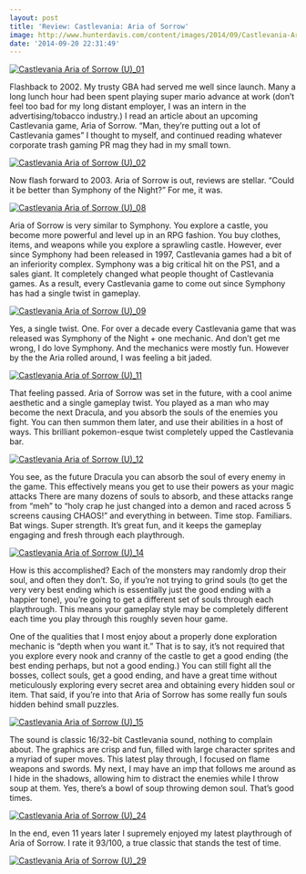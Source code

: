 ```yaml
---
layout: post
title: 'Review: Castlevania: Aria of Sorrow'
image: http://www.hunterdavis.com/content/images/2014/09/Castlevania-Aria-of-Sorrow-U_09.png
date: '2014-09-20 22:31:49'
---
```



[![Castlevania Aria of Sorrow (U)_01](http://www.hunterdavis.com/content/images/2014/09/Castlevania-Aria-of-Sorrow-U_01.png)](http://www.hunterdavis.com/content/images/2014/09/Castlevania-Aria-of-Sorrow-U_01.png)

Flashback to 2002. My trusty GBA had served me well since launch. Many a long lunch hour had been spent playing super mario advance at work (don’t feel too bad for my long distant employer, I was an intern in the advertising/tobacco industry.) I read an article about an upcoming Castlevania game, Aria of Sorrow. “Man, they’re putting out a lot of Castlevania games” I thought to myself, and continued reading whatever corporate trash gaming PR mag they had in my small town.

[![Castlevania Aria of Sorrow (U)_02](http://www.hunterdavis.com/content/images/2014/09/Castlevania-Aria-of-Sorrow-U_02.png)](http://www.hunterdavis.com/content/images/2014/09/Castlevania-Aria-of-Sorrow-U_02.png)

Now flash forward to 2003. Aria of Sorrow is out, reviews are stellar. “Could it be better than Symphony of the Night?” For me, it was.

[![Castlevania Aria of Sorrow (U)_08](http://www.hunterdavis.com/content/images/2014/09/Castlevania-Aria-of-Sorrow-U_08.png)](http://www.hunterdavis.com/content/images/2014/09/Castlevania-Aria-of-Sorrow-U_08.png)

Aria of Sorrow is very similar to Symphony. You explore a castle, you become more powerful and level up in an RPG fashion. You buy clothes, items, and weapons while you explore a sprawling castle. However, ever since Symphony had been released in 1997, Castlevania games had a bit of an inferiority complex. Symphony was a big critical hit on the PS1, and a sales giant. It completely changed what people thought of Castlevania games. As a result, every Castlevania game to come out since Symphony has had a single twist in gameplay.

[![Castlevania Aria of Sorrow (U)_09](http://www.hunterdavis.com/content/images/2014/09/Castlevania-Aria-of-Sorrow-U_09.png)](http://www.hunterdavis.com/content/images/2014/09/Castlevania-Aria-of-Sorrow-U_09.png)

Yes, a single twist. One. For over a decade every Castlevania game that was released was Symphony of the Night + one mechanic. And don’t get me wrong, I do love Symphony. And the mechanics were mostly fun. However by the the Aria rolled around, I was feeling a bit jaded.

[![Castlevania Aria of Sorrow (U)_11](http://www.hunterdavis.com/content/images/2014/09/Castlevania-Aria-of-Sorrow-U_11.png)](http://www.hunterdavis.com/content/images/2014/09/Castlevania-Aria-of-Sorrow-U_11.png)

That feeling passed. Aria of Sorrow was set in the future, with a cool anime aesthetic and a single gameplay twist. You played as a man who may become the next Dracula, and you absorb the souls of the enemies you fight. You can then summon them later, and use their abilities in a host of ways. This brilliant pokemon-esque twist completely upped the Castlevania bar.

[![Castlevania Aria of Sorrow (U)_12](http://www.hunterdavis.com/content/images/2014/09/Castlevania-Aria-of-Sorrow-U_12.png)](http://www.hunterdavis.com/content/images/2014/09/Castlevania-Aria-of-Sorrow-U_12.png)

You see, as the future Dracula you can absorb the soul of every enemy in the game. This effectively means you get to use their powers as your magic attacks There are many dozens of souls to absorb, and these attacks range from “meh” to “holy crap he just changed into a demon and raced across 5 screens causing CHAOS!” and everything in between. Time stop. Familiars. Bat wings. Super strength. It’s great fun, and it keeps the gameplay engaging and fresh through each playthrough.

[![Castlevania Aria of Sorrow (U)_14](http://www.hunterdavis.com/content/images/2014/09/Castlevania-Aria-of-Sorrow-U_14.png)](http://www.hunterdavis.com/content/images/2014/09/Castlevania-Aria-of-Sorrow-U_14.png)

How is this accomplished? Each of the monsters may randomly drop their soul, and often they don’t. So, if you’re not trying to grind souls (to get the very very best ending which is essentially just the good ending with a happier tone), you’re going to get a different set of souls through each playthrough. This means your gameplay style may be completely different each time you play through this roughly seven hour game.

One of the qualities that I most enjoy about a properly done exploration mechanic is “depth when you want it.” That is to say, it’s not required that you explore every nook and cranny of the castle to get a good ending (the best ending perhaps, but not a good ending.) You can still fight all the bosses, collect souls, get a good ending, and have a great time without meticulously exploring every secret area and obtaining every hidden soul or item. That said, if you’re into that Aria of Sorrow has some really fun souls hidden behind small puzzles.

[![Castlevania Aria of Sorrow (U)_15](http://www.hunterdavis.com/content/images/2014/09/Castlevania-Aria-of-Sorrow-U_15.png)](http://www.hunterdavis.com/content/images/2014/09/Castlevania-Aria-of-Sorrow-U_15.png)

The sound is classic 16/32-bit Castlevania sound, nothing to complain about. The graphics are crisp and fun, filled with large character sprites and a myriad of super moves. This latest play through, I focused on flame weapons and swords. My next, I may have an imp that follows me around as I hide in the shadows, allowing him to distract the enemies while I throw soup at them. Yes, there’s a bowl of soup throwing demon soul. That’s good times.

[![Castlevania Aria of Sorrow (U)_24](http://www.hunterdavis.com/content/images/2014/09/Castlevania-Aria-of-Sorrow-U_24.png)](http://www.hunterdavis.com/content/images/2014/09/Castlevania-Aria-of-Sorrow-U_24.png)

In the end, even 11 years later I supremely enjoyed my latest playthrough of Aria of Sorrow. I rate it 93/100, a true classic that stands the test of time.

[![Castlevania Aria of Sorrow (U)_29](http://www.hunterdavis.com/content/images/2014/09/Castlevania-Aria-of-Sorrow-U_29.png)](http://www.hunterdavis.com/content/images/2014/09/Castlevania-Aria-of-Sorrow-U_29.png)


